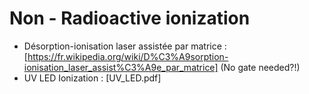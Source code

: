 # Non - Radioactive ionization 


- Désorption-ionisation laser assistée par matrice : [https://fr.wikipedia.org/wiki/D%C3%A9sorption-ionisation_laser_assist%C3%A9e_par_matrice] (No gate needed?!)
- UV LED Ionization : [UV_LED.pdf]
